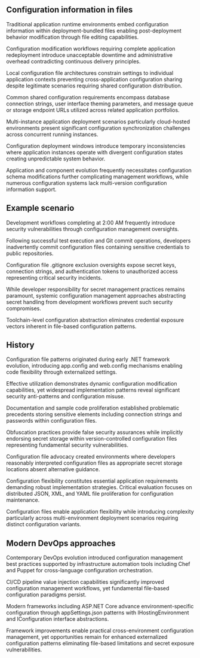 ## Configuration information in files

Traditional application runtime environments embed configuration information within deployment-bundled files enabling post-deployment behavior modification through file editing capabilities.

Configuration modification workflows requiring complete application redeployment introduce unacceptable downtime and administrative overhead contradicting continuous delivery principles.

Local configuration file architectures constrain settings to individual application contexts preventing cross-application configuration sharing despite legitimate scenarios requiring shared configuration distribution.

Common shared configuration requirements encompass database connection strings, user interface theming parameters, and message queue or storage endpoint URLs utilized across related application portfolios.

Multi-instance application deployment scenarios particularly cloud-hosted environments present significant configuration synchronization challenges across concurrent running instances.

Configuration deployment windows introduce temporary inconsistencies where application instances operate with divergent configuration states creating unpredictable system behavior.

Application and component evolution frequently necessitates configuration schema modifications further complicating management workflows, while numerous configuration systems lack multi-version configuration information support.

## Example scenario

Development workflows completing at 2:00 AM frequently introduce security vulnerabilities through configuration management oversights.

Following successful test execution and Git commit operations, developers inadvertently commit configuration files containing sensitive credentials to public repositories.

Configuration file .gitignore exclusion oversights expose secret keys, connection strings, and authentication tokens to unauthorized access representing critical security incidents.

While developer responsibility for secret management practices remains paramount, systemic configuration management approaches abstracting secret handling from development workflows prevent such security compromises.

Toolchain-level configuration abstraction eliminates credential exposure vectors inherent in file-based configuration patterns.

## History

Configuration file patterns originated during early .NET framework evolution, introducing app.config and web.config mechanisms enabling code flexibility through externalized settings.

Effective utilization demonstrates dynamic configuration modification capabilities, yet widespread implementation patterns reveal significant security anti-patterns and configuration misuse.

Documentation and sample code proliferation established problematic precedents storing sensitive elements including connection strings and passwords within configuration files.

Obfuscation practices provide false security assurances while implicitly endorsing secret storage within version-controlled configuration files representing fundamental security vulnerabilities.

Configuration file advocacy created environments where developers reasonably interpreted configuration files as appropriate secret storage locations absent alternative guidance.

Configuration flexibility constitutes essential application requirements demanding robust implementation strategies. Critical evaluation focuses on distributed JSON, XML, and YAML file proliferation for configuration maintenance.

Configuration files enable application flexibility while introducing complexity particularly across multi-environment deployment scenarios requiring distinct configuration variants.

## Modern DevOps approaches

Contemporary DevOps evolution introduced configuration management best practices supported by infrastructure automation tools including Chef and Puppet for cross-language configuration orchestration.

CI/CD pipeline value injection capabilities significantly improved configuration management workflows, yet fundamental file-based configuration paradigms persist.

Modern frameworks including ASP.NET Core advance environment-specific configuration through appSettings.json patterns with IHostingEnvironment and IConfiguration interface abstractions.

Framework improvements enable practical cross-environment configuration management, yet opportunities remain for enhanced externalized configuration patterns eliminating file-based limitations and secret exposure vulnerabilities.
